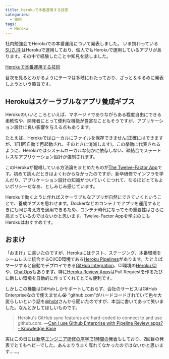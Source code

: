 ```yaml
---
title: Herokuで本番運用する技術
categories:
  - 技術
tags:
  - Heroku
---
```


社内勉強会でHerokuでの本番運用について発表しました。
いま携わっている[SUZURI](https://suzuri.jp/)はHerokuで運用しており、個人でもHerokuで運用しているアプリがあります。その中で経験したことや知見を話しました。

<script async class="speakerdeck-embed" data-id="457f092496ab4856b7c3cef5bcd2babb" data-ratio="1.77777777777778" src="//speakerdeck.com/assets/embed.js"></script>

[Herokuで本番運用する技術](https://speakerdeck.com/shimoju/heroku-production)

目次を見るとわかるようにテーマは多岐にわたっており、ざっと＆ゆるめに発表しようという趣旨です。

## Herokuはスケーラブルなアプリ養成ギプス

Herokuのいいところといえば、マネージドでありながらある程度自由にできる柔軟性や、開発者にとって便利な機能が豊富なこともそうですが、アプリケーション設計に良い影響を与える点もあります。

たとえば、Herokuではローカルにファイルを保存できません(正確にはできますが、1日1回自動で再起動され、そのときに消滅します)。この挙動に代表されるように、Herokuではシステムローカルな何かに依存しない、疎結合でステートレスなアプリケーション設計が強制されます。

このHerokuが提唱している方法論をまとめたものが[The Twelve-Factor App](https://12factor.net/ja/)です。初めて読んだときはよくわからなかったのですが、新卒研修でインフラを学んだり、アプリケーション設計の知識がついていくにつれて、なるほどとてもよいポリシーだなあ、としみじみ感じています。

Herokuで動くように作ればスケーラブルなアプリが自然にできていくということで、養成ギプスを思わせます。Dockerなどのコンテナでアプリを運用するときにも同じ考え方を適用できるため、コンテナ時代になってその重要性はさらに高まっているのではないかと思います。Twelve-Factor Appを学ぶのにもHerokuはおすすめです。

## おまけ

「おまけ」に書いたのですが、Herokuにはテスト、ステージング、本番環境をシームレスに統合するCI/CD環境である[Heroku Pipelines](https://devcenter.heroku.com/articles/pipelines)があります。たとえばマージすると自動でデプロイできる[GitHub Integration](https://devcenter.heroku.com/articles/github-integration)、CI環境の[Heroku CI](https://devcenter.heroku.com/articles/heroku-ci)や、[ChatOps](https://devcenter.heroku.com/articles/chatops)もあります。特に[Heroku Review Apps](https://devcenter.heroku.com/articles/github-integration-review-apps)はPull Requestを作るたびに新しい環境を自動的に作ってくれてとても便利です。

しかしこの機能はGitHubしかサポートしておらず、会社のサービスはGitHub Enterpriseなので使えません😭
"github.com"がハードコードされていて色々大変らしいという話を[@hsbt](https://twitter.com/hsbt)さんから聞いたのですが、本当に書いてあって笑いました。なんとかしてほしいものです。

> Heroku's GitHub sync features are hard-coded to connect to and use github.com.
> ―[Can I use Github Enterprise with Pipeline Review apps? - Knowledge Base](https://kb.heroku.com/can-i-use-github-enterprise-with-pipeline-review-apps)

実はこの日には[新卒エンジニア研修の座学で1時間の発表](https://shimoju.org/2017/10/30/classroom-learning-for-new-engineers/)もしており、2回目の発表でとてもヘビーでした。あんまりうまく喋れてなかったのではないかと思います……。
